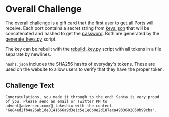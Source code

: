 # Overall Challenge

The overall challenge is a gift card that the first user to get all Ports will receive. Each port contains a secret string from [keys.json](keys.json) that will be concatenated and hashed to get the [password](password). Both are generated by the [generate_keys.py](generate_keys.py) script.

The key can be rebuilt with the [rebuild_key.py](rebuild_key.py) script with all tokens in a file separate by newlines.

`hashs.json` includes the SHA256 hashs of everyday's tokens. These are used on the website to allow users to verify that they have the proper token.

## Challenge Text

```
Congratulations, you made it through to the end! Santa is very proud of you. Please send an email or Twitter PM to advent@adversec.com/@_takeshix with the content "6e84ed2fb4a26ab1de8141666a9d3e1c5e1e0b0e2d187eca4933602050b99cba".
```